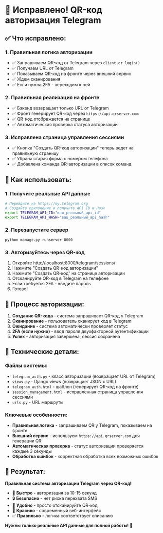 # 🎯 Исправлено! QR-код авторизация Telegram

## ✅ Что исправлено:

### 1. **Правильная логика авторизации**
- ✅ Запрашиваем QR-код от Telegram через `client.qr_login()`
- ✅ Получаем URL от Telegram
- ✅ Показываем QR-код на фронте через внешний сервис
- ✅ Ждем сканирования
- ✅ Если нужна 2FA - переходим к ней

### 2. **Правильная реализация на фронте**
- ✅ Бэкенд возвращает только URL от Telegram
- ✅ Фронт генерирует QR-код через `https://api.qrserver.com`
- ✅ QR-код отображается на странице
- ✅ Автоматическая проверка статуса авторизации

### 3. **Исправлена страница управления сессиями**
- ✅ Кнопка "Создать QR-код авторизации" теперь ведет на правильную страницу
- ✅ Убрана старая форма с номером телефона
- ✅ Добавлена команда QR-авторизации в список команд

## 🚀 Как использовать:

### 1. **Получите реальные API данные**
```bash
# Перейдите на https://my.telegram.org
# Создайте приложение и получите API ID и Hash
export TELEGRAM_API_ID="ваш_реальный_api_id"
export TELEGRAM_API_HASH="ваш_реальный_api_hash"
```

### 2. **Перезапустите сервер**
```bash
python manage.py runserver 8000
```

### 3. **Авторизуйтесь через QR-код**
1. Откройте http://localhost:8000/telegram/sessions/
2. Нажмите "Создать QR-код авторизации"
3. Нажмите "Создать QR-код" на странице авторизации
4. Отсканируйте QR-код в Telegram на телефоне
5. Если требуется 2FA - введите пароль
6. Готово!

## 📱 Процесс авторизации:

1. **Создание QR-кода** - система запрашивает QR-код у Telegram
2. **Сканирование** - пользователь сканирует код в Telegram
3. **Ожидание** - система автоматически проверяет статус
4. **2FA (если нужно)** - ввод пароля двухфакторной аутентификации
5. **Успех** - авторизация завершена, сессия сохранена

## 🔧 Технические детали:

### Файлы системы:
- `telegram_auth.py` - класс авторизации (возвращает URL от Telegram)
- `views.py` - Django views (возвращает JSON с URL)
- `telegram_auth.html` - шаблон (генерирует QR-код на фронте)
- `session_management.html` - исправленная страница управления сессиями
- `urls.py` - URL маршруты

### Ключевые особенности:
- **Правильная логика** - запрашиваем QR у Telegram, показываем на фронте
- **Внешний сервис** - используем `https://api.qrserver.com` для генерации QR
- **Автоматическая проверка** - статус авторизации проверяется каждые 3 секунды
- **Обработка ошибок** - корректная обработка всех возможных ошибок

## 🎯 Результат:

**Правильная система авторизации Telegram через QR-код!**

- 🚀 **Быстро** - авторизация за 10-15 секунд
- 🔒 **Безопасно** - нет риска перехвата SMS
- 📱 **Удобно** - просто отсканируйте QR-код
- 🎨 **Красиво** - современный веб-интерфейс
- ✅ **Правильно** - логика соответствует описанию

**Нужны только реальные API данные для полной работы!** 🎉
